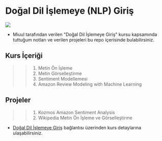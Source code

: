 # Doğal Dil İşlemeye (NLP) Giriş 

<a href="https://miuul.com/?gclid=CjwKCAjwx7GYBhB7EiwA0d8oe8TRRAlu55MTvYmlvtzLStKnrysfyr0f0HTtDYKfB4tS8tkPNFTRShoChxkQAvD_BwE">
<img src="https://www.miuul.com/image/theme/logo-white.png">
</a>

* Miuul tarafından verilen "Doğal Dil İşlemeye Giriş" kursu kapsamında tuttuğum notları ve verilen projeleri bu repo içerisinde bulabilirsiniz. 


## Kurs İçeriği

>> 1. Metin Ön İşleme 
>> 2. Metin Görselleştirme 
>> 3. Sentiment Modellemesi 
>> 4. Amazon Review Modeling with Machine Learning

## Projeler

>> 1. Kozmos Amazon Sentiment Analysis
>> 2. Wikipedia Metin Ön İşleme ve Görselleştirme

* [Doğal Dil İşlemeye Giriş](https://www.miuul.com/dogal-dil-isleme) bağlantısı üzerinden kurs detaylarına ulaşabilirsiniz.
